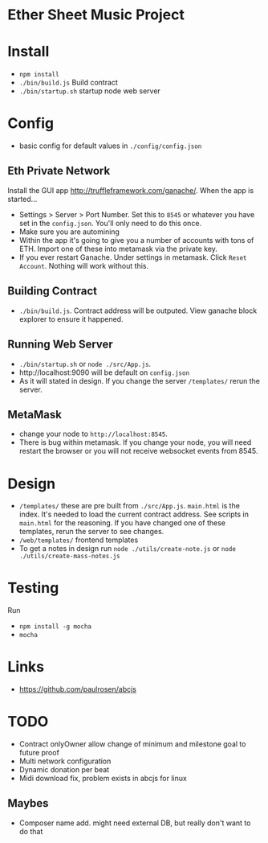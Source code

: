 # Ether Sheet Music Project


# Install

- `npm install`
- `./bin/build.js` Build contract
- `./bin/startup.sh` startup node web server


# Config

- basic config for default values in `./config/config.json`


## Eth Private Network

Install the GUI app http://truffleframework.com/ganache/. When the app is started...

- Settings > Server > Port Number. Set this to `8545` or whatever you have set in the `config.json`. You'll only need to do this once.
- Make sure you are automining
- Within the app it's going to give you a number of accounts with tons of ETH. Import one of these into metamask via the private key.
- If you ever restart Ganache. Under settings in metamask. Click `Reset Account`. Nothing will work without this.


## Building Contract

- `./bin/build.js`. Contract address will be outputed. View ganache block explorer to ensure it happened.


## Running Web Server

- `./bin/startup.sh` or `node ./src/App.js`.
- http://localhost:9090 will be default on `config.json`
- As it will stated in design. If you change the server `/templates/` rerun the server.


## MetaMask

- change your node to `http://localhost:8545`.
- There is bug within metamask. If you change your node, you will need restart the browser or you will not receive websocket events from 8545.


# Design

- `/templates/` these are pre built from `./src/App.js`. `main.html` is the index. It's needed to load the current contract address. See scripts in `main.html` for the reasoning. If you have changed one of these templates, rerun the server to see changes.
- `/web/templates/` frontend templates
- To get a notes in design run `node ./utils/create-note.js` or `node ./utils/create-mass-notes.js`


# Testing

Run

- `npm install -g mocha`
- `mocha`


# Links

- https://github.com/paulrosen/abcjs


# TODO

- Contract onlyOwner allow change of minimum and milestone goal to future proof
- Multi network configuration
- Dynamic donation per beat
- Midi download fix, problem exists in abcjs for linux

## Maybes

- Composer name add. might need external DB, but really don't want to do that
